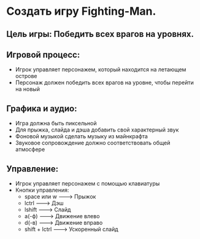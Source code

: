 # **Создать игру Fighting-Man.**
## Цель игры: Победить всех врагов на уровнях.
## Игровой процесс:
- Игрок управляет персонажем, который находится на летающем острове
- Персонаж должен победить всех врагов на уровне, чтобы перейти на новый
## Графика и аудио:
- Игра должна быть пиксельной
- Для прыжка, слайда и дэша добавить свой характерный звук
- Фоновой музыкой сделать музыку из майнкрафта
- Звуковое сопровождение должно соответствовать общей атмосфере
## Управление:
- Игрок управляет персонажем с помощью клавиатуры
- Кнопки управления:
    - space или w ---> Прыжок
    - lctrl ---> Дэш
    - lshift ---> Слайд
    - a(-ф) ---> Движение влево
    - d(-в) ---> Движение вправо
    - shift + lctrl ---> Ускоренный слайд

